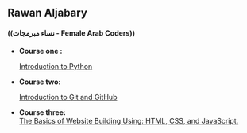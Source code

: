 ## Rawan Aljabary
#### ((نساء مبرمجات - Female Arab Coders))
* __Course one :__

    [Introduction to Python](https://www.udemy.com/course/introduction-to-python)
* __Course two:__    

    [Introduction to Git and GitHub](https://www.udemy.com/course/introduction-to-git-and-github)
* __Course three:__    
    [The Basics of Website Building Using: HTML, CSS, and JavaScript.](https://www.udemy.com/course/html-css-javascript-arabic)

